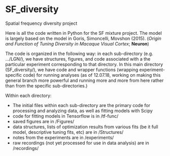 # SF_diversity
Spatial frequency diversity project

Here is all the code written in Python for the SF mixture project. The model is largely based on the model in Goris, Simoncelli, Movshon (2015). (*Origin and Function of Tuning Diversity in Macaque Visual Cortex*; **Neuron**)

The code is organized in the following way: in each sub-directory (e.g. .../LGN/), we have structures, figures, and code associated with a the particular experiment corresponding to that directory. In this main directory (SF_diversity/), we have code and wrapper functions (wrapping experiment-specific code) for running analyses (as of 12.07.18, working on making this general branch more powerful and running more and more from here rather than from the specific sub-directories.) 

Within each directory:
* The initial files within each sub-directory are the primary code for processing and analyzing data, as well as fitting models with Scipy
* code for fitting models in Tensorflow is in /tf-func/
* saved figures are in /Figures/
* data structures, lists of optimization results from various fits (be it full model, descriptive tuning fits, etc) are in /Structures/
* notes from the experiments are in /experiments/
* raw recordings (not yet processed for use in data analysis) are in /recordings/